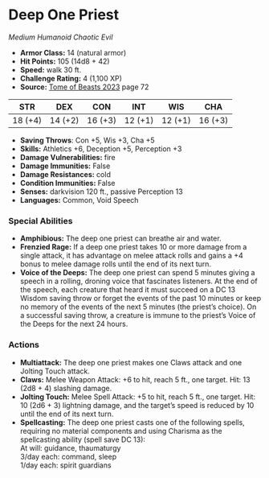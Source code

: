 # Deep One Priest

*Medium* *Humanoid* *Chaotic Evil*

- **Armor Class:** 14 (natural armor)
- **Hit Points:** 105 (14d8 + 42)
- **Speed:** walk 30 ft.
- **Challenge Rating:** 4 (1,100 XP)
- **Source:** [Tome of Beasts 2023](https://koboldpress.com/kpstore/product/tome-of-beasts-1-2023-edition/) page 72

| STR | DEX | CON | INT | WIS | CHA |
| --- | --- | --- | --- | --- | --- |
| 18 (+4) | 14 (+2) | 16 (+3) | 12 (+1) | 12 (+1) | 16 (+3) |

- **Saving Throws**: Con +5, Wis +3, Cha +5
- **Skills:** Athletics +6, Deception +5, Perception +3
- **Damage Vulnerabilities:** fire
- **Damage Immunities:** False
- **Damage Resistances:** cold
- **Condition Immunities:** False
- **Senses:** darkvision 120 ft., passive Perception 13
- **Languages:** Common, Void Speech

### Special Abilities

- **Amphibious:** The deep one priest can breathe air and water.
- **Frenzied Rage:** If a deep one priest takes 10 or more damage from a single attack, it has advantage on melee attack rolls and gains a +4 bonus to melee damage rolls until the end of its next turn.
- **Voice of the Deeps:** The deep one priest can spend 5 minutes giving a speech in a rolling, droning voice that fascinates listeners. At the end of the speech, each creature that heard it must succeed on a DC 13 Wisdom saving throw or forget the events of the past 10 minutes or keep no memory of the events of the next 5 minutes (the priest’s choice). On a successful saving throw, a creature is immune to the priest’s Voice of the Deeps for the next 24 hours.

### Actions

- **Multiattack:** The deep one priest makes one Claws attack and one Jolting Touch attack.
- **Claws:** Melee Weapon Attack: +6 to hit, reach 5 ft., one target. Hit: 13 (2d8 + 4) slashing damage.
- **Jolting Touch:** Melee Spell Attack: +5 to hit, reach 5 ft., one target. Hit: 10 (2d6 + 3) lightning damage, and the target’s speed is reduced by 10 until the end of its next turn.
- **Spellcasting:** The deep one priest casts one of the following spells, requiring no material components and using Charisma as the spellcasting ability (spell save DC 13):<br>At will: guidance, thaumaturgy<br>3/day each: command, sleep<br>1/day each: spirit guardians
